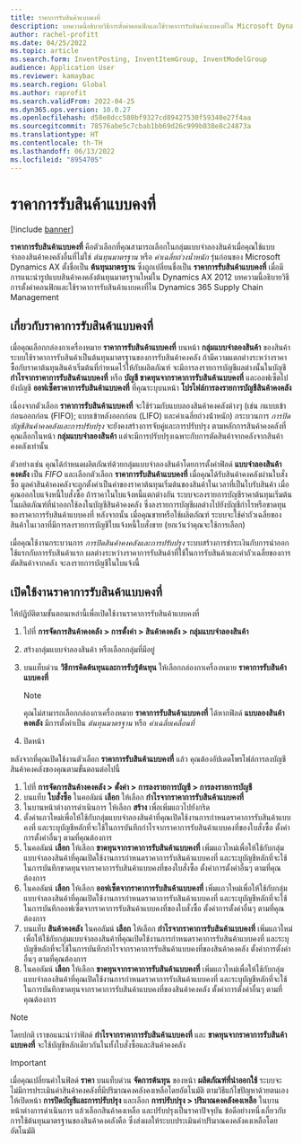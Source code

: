 ```yaml
---
title: ราคาการรับสินค้าแบบคงที่
description: บทความนี้อธิบายวิธีการตั้งค่าคอนฟิกและใช้ราคาการรับสินค้าแบบคงที่ใน Microsoft Dynamics 365 Supply Chain Management
author: rachel-profitt
ms.date: 04/25/2022
ms.topic: article
ms.search.form: InventPosting, InventItemGroup, InventModelGroup
audience: Application User
ms.reviewer: kamaybac
ms.search.region: Global
ms.author: raprofit
ms.search.validFrom: 2022-04-25
ms.dyn365.ops.version: 10.0.27
ms.openlocfilehash: d58e8dcc580bf9327cd89427530f59340e27f4aa
ms.sourcegitcommit: 78576abe5c7cbab1bb69d26c999b038e8c24873a
ms.translationtype: HT
ms.contentlocale: th-TH
ms.lasthandoff: 06/13/2022
ms.locfileid: "8954705"
---
```

# <a name="fixed-receipt-price"></a>ราคาการรับสินค้าแบบคงที่

[!include [banner](../includes/banner.md)]

**ราคาการรับสินค้าแบบคงที่** คือตัวเลือกที่คุณสามารถเลือกในกลุ่มแบบจำลองสินค้าเมื่อคุณใช้แบบจำลองสินค้าคงคลังอื่นที่ไม่ใช่ *ต้นทุนมาตรฐาน* หรือ *ค่าเฉลี่ยถ่วงน้ำหนัก* รุ่นก่อนของ Microsoft Dynamics AX ตั้งชื่อเป็น **ต้นทุนมาตรฐาน** ซึ่งถูกเปลี่ยนชื่อเป็น **ราคาการรับสินค้าแบบคงที่** เมื่อมีการแนะนำรูปแบบสินค้าคงคลังต้นทุนมาตรฐานใหม่ใน Dynamics AX 2012 บทความนี้อธิบายวิธีการตั้งค่าคอนฟิกและใช้ราคาการรับสินค้าแบบคงที่ใน Dynamics 365 Supply Chain Management

## <a name="about-fixed-receipt-prices"></a>เกี่ยวกับราคาการรับสินค้าแบบคงที่

เมื่อคุณเลือกกล่องกาเครื่องหมาย **ราคาการรับสินค้าแบบคงที่** บนหน้า **กลุ่มแบบจำลองสินค้า** ของสินค้า ระบบใช้ราคาการรับสินค้าเป็นต้นทุนมาตรฐานของการรับสินค้าคงคลัง ถ้ามีความแตกต่างระหว่างราคาซื้อกับราคาต้นทุนสินค้าเริ่มต้นที่กำหนดไว้ให้กับผลิตภัณฑ์ จะมีการลงรายการบัญชีผลต่างนั้นในบัญชี **กำไรจากราคาการรับสินค้าแบบคงที่** หรือ **บัญชี ขาดทุนจากราคาการรับสินค้าแบบคงที่** และออฟเซ็ตไปยังบัญชี **ออฟเซ็ตราคาการรับสินค้าแบบคงที่** ที่คุณระบุบนหน้า **โปรไฟล์การลงรายการบัญชีสินค้าคงคลัง**

เนื่องจากตัวเลือก **ราคาการรับสินค้าแบบคงที่** จะใช้ร่วมกับแบบลองสินค้าคงคลังต่างๆ (เช่น กแบบเข้าก่อนออกก่อน (FIFO); แบบเข้าหลังออกก่อน (LIFO) และค่าเฉลี่ยถ่วงน้ําหนัก) กระบวนการ *การปิดบัญชีสินค้าคงคลังและการปรับปรุง* จะยังคงสร้างการจับคู่และการปรับปรุง ตามหลักการสินค้าคงคลังที่คุณเลือกในหน้า **กลุ่มแบบจำลองสินค้า** แต่จะมีการปรับปรุงเฉพาะกับการตัดสินค้าจากคลังจากสินค้าคงคลังเท่านั้น

ตัวอย่างเช่น คุณได้กำหนดผลิตภัณฑ์ด้วยกลุ่มแบบจำลองสินค้าโดยการตั้งค่าฟิลด์ **แบบจำลองสินค้าคงคลัง** เป็น *FIFO* และเลือกตัวเลือก **ราคาการรับสินค้าแบบคงที่** เมื่อคุณได้รับสินค้าคงคลังผ่านใบสั่งซื้อ มูลค่าสินค้าคงคลังจะถูกตั้งค่าเป็นค่าของราคาต้นทุนเริ่มต้นของสินค้าในเวลาที่เป็นใบรับสินค้า เมื่อคุณออกใบแจ้งหนี้ใบสั่งซื้อ ถ้าราคาในใบแจ้งหนี้แตกต่างกัน ระบบจะลงรายการบัญชีราคาต้นทุนเริ่มต้นในผลิตภัณฑ์ที่นำออกใช้ลงในบัญชีสินค้าคงคลัง ซึ่งลงรายการบัญชีผลต่างไปยังบัญชีกําไรหรือขาดทุนของราคาการรับสินค้าแบบคงที่ หลังจากนั้น เมื่อคุณขายหรือใช้ผลิตภัณฑ์ ระบบจะใช้ค่าถัวเฉลี่ยของสินค้าในเวลาที่มีการลงรายการบัญชีใบแจ้งหนี้ใบสั่งขาย (ยกเว้นว่าคุณจะใช้การเลือก)

เมื่อคุณใช้งานกระบวนการ *การปิดสินค้าคงคลังและการปรับปรุง* ระบบสร้างการชำระเงินกับการนำออกใช้แรกกับการรับสินค้าแรก ผลต่างระหว่างราคาการรับสินค้าที่ใช้ในการรับสินค้าและค่าถัวเฉลี่ยของการตัดสินค้าจากคลัง จะลงรายการบัญชีในใบแจ้งนี้

## <a name="enable-fixed-receipt-prices"></a>เปิดใช้งานราคาการรับสินค้าแบบคงที่

ให้ปฏิบัติตามขั้นตอนเหล่านี้เพื่อเปิดใช้งานราคาการรับสินค้าแบบคงที่

1. ไปที่ **การจัดการสินค้าคงคลัง \> การตั้งค่า \> สินค้าคงคลัง \> กลุ่มแบบจำลองสินค้า**
2. สร้างกลุ่มแบบจำลองสินค้า หรือเลือกกลุ่มที่มีอยู่
3. บนแท็บด่วน **วิธีการคิดต้นทุนและการรับรู้ต้นทุน** ให้เลือกกล่องกาเครื่องหมาย **ราคาการรับสินค้าแบบคงที่**

    > [!NOTE]
    > คุณไม่สามารถเลือกกล่องกาเครื่องหมาย **ราคาการรับสินค้าแบบคงที่** ได้หากฟิลด์ **แบบลองสินค้าคงคลัง** มีการตั้งค่าเป็น *ต้นทุนมาตรฐาน* หรือ *ค่าเฉลี่ยเคลื่อนที่*

4. ปิดหน้า

หลังจากที่คุณเปิดใช้งานตัวเลือก **ราคาการรับสินค้าแบบคงที่** แล้ว คุณต้องอัปเดตโพรไฟล์การลงบัญชีสินค้าคงคลังของคุณตามขั้นตอนต่อไปนี้

1. ไปที่ **การจัดการสินค้างคงคลัง \> ตั้งค่า \> การลงรายการบัญชี \> การลงรายการบัญชี**
1. บนแท็บ **ใบสั่งซื้อ** ในคอลัมน์ **เลือก** ให้เลือก **กําไรจากราคาการรับสินค้าแบบคงที่**
1. ในบานหน้าต่างการดำเนินการ ให้เลือก **สร้าง** เพื่อเพิ่มแถวไปยังกริด
1. ตั้งค่าแถวใหม่เพื่อให้ใช้กับกลุ่มแบบจำลองสินค้าที่คุณเปิดใช้งานการกําหนดราคาการรับสินค้าแบบคงที่ และระบุบัญชีหลักที่จะใช้ในการบันทึกกําไรจากราคาการรับสินค้าแบบคงที่ของใบสั่งซื้อ ตั้งค่าการตั้งค่าอื่นๆ ตามที่คุณต้องการ
1. ในคอลัมน์ **เลือก** ให้เลือก **ขาดทุนจากราคาการรับสินค้าแบบคงที่** เพิ่มแถวใหม่เพื่อให้ใช้กับกลุ่มแบบจำลองสินค้าที่คุณเปิดใช้งานการกําหนดราคาการรับสินค้าแบบคงที่ และระบุบัญชีหลักที่จะใช้ในการบันทึกขาดทุนจากราคาการรับสินค้าแบบคงที่ของใบสั่งซื้อ ตั้งค่าการตั้งค่าอื่นๆ ตามที่คุณต้องการ
1. ในคอลัมน์ **เลือก** ให้เลือก **ออฟเซ็ตจากราคาการรับสินค้าแบบคงที่** เพิ่มแถวใหม่เพื่อให้ใช้กับกลุ่มแบบจำลองสินค้าที่คุณเปิดใช้งานการกําหนดราคาการรับสินค้าแบบคงที่ และระบุบัญชีหลักที่จะใช้ในการบันทึกออฟเซ็ตจากราคาการรับสินค้าแบบคงที่ของใบสั่งซื้อ ตั้งค่าการตั้งค่าอื่นๆ ตามที่คุณต้องการ
1. บนแท็บ **สินค้าคงคลัง** ในคอลัมน์ **เลือก** ให้เลือก **กําไรจากราคาการรับสินค้าแบบคงที่** เพิ่มแถวใหม่เพื่อให้ใช้กับกลุ่มแบบจำลองสินค้าที่คุณเปิดใช้งานการกําหนดราคาการรับสินค้าแบบคงที่ และระบุบัญชีหลักที่จะใช้ในการบันทึกกำไรจากราคาการรับสินค้าแบบคงที่ของสินค้าคงคลัง ตั้งค่าการตั้งค่าอื่นๆ ตามที่คุณต้องการ
1. ในคอลัมน์ **เลือก** ให้เลือก **ขาดทุนจากราคาการรับสินค้าแบบคงที่** เพิ่มแถวใหม่เพื่อให้ใช้กับกลุ่มแบบจำลองสินค้าที่คุณเปิดใช้งานการกําหนดราคาการรับสินค้าแบบคงที่ และระบุบัญชีหลักที่จะใช้ในการบันทึกขาดทุนจากราคาการรับสินค้าแบบคงที่ของสินค้าคงคลัง ตั้งค่าการตั้งค่าอื่นๆ ตามที่คุณต้องการ

> [!NOTE]
> โดยปกติ เราขอแนะนำว่าฟิลด์ **กําไรจากราคาการรับสินค้าแบบคงที่** และ **ขาดทุนจากราคาการรับสินค้าแบบคงที่** จะใช้บัญชีหลักเดียวกันในทั้งใบสั่งซื้อและสินค้าคงคลัง

> [!IMPORTANT]
> เมื่อคุณเปลี่ยนค่าในฟิลด์ **ราคา** บนแท็บด่วน **จัดการต้นทุน** ของหน้า **ผลิตภัณฑ์ที่นำออกใช้** ระบบจะไม่มีการประเมินค่าสินค้าคงคลังที่มีปริมาณคงคลังคงเหลือโดยอัตโนมัติ ตามวิธีแก้ไขปัญหาด้วยตนเอง ให้เปิดหน้า **การปิดบัญชีและการปรับปรุง** และเลือก **การปรับปรุง \> ปริมาณคงคลังคงเหลือ** ในบานหน้าต่างการดำเนินการ แล้วเลือกสินค้าคงเหลือ และปรับปรุงเป็นราคาปัจจุบัน ข้อดีอย่างหนึ่งเกี่ยวกับการใช้ต้นทุนมาตรฐานของสินค้าคงคลังคือ ซึ่งส่งผลให้ระบบประเมินค่าปริมาณคงคลังคงเหลือโดยอัตโนมัติ
